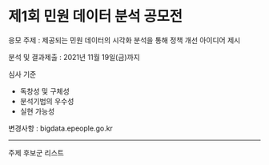 # 제1회 민원 데이터 분석 공모전

응모 주제 : 제공되는 민원 데이터의 시각화 분석을 통해 정책 개선 아이디어 제시

분석 및 결과제출 : 2021년 11월 19일(금)까지

심사 기준
- 독창성 및 구체성
- 분석기법의 우수성
- 실현 가능성

변경사항 : bigdata.epeople.go.kr

-----------------

주제 후보군 리스트